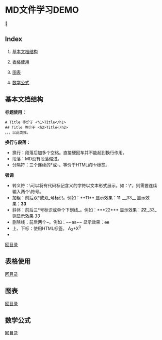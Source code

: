<h1 id=Title> MD文件学习DEMO </h1>  

<h2 id=index> Index </h2>  

1. [基本文档结构](#1)

1. [表格使用](#2)

1. [图表](#3)

1. [数学公式](#4)

<h2 id=1>基本文档结构</h2>  

**标题使用：**

```
# Title 等价于 <h1>Title</h1>
## Title 等价于 <h2>Title</h2>
。。。以此类推。
```
**换行与段落：**

- 换行：段落后加多个空格。直接硬回车并不能起到换行作用。
- 段落：MD没有段落缩进。
- 分隔符：三个连续的\*或\-。等价于HTML的Hr标签。

**强调**

- 转义符：\可以将有代码标记含义的字符以文本形式展示。如：\\*。则需要连续输入两个\符号。
- 加粗：前后双\*或双\_号标识。例如：\*\*11\*\* 显示效果：**11** ,\_\_33\_\_ 显示效果：__33__
- 斜体：前后三\*号标识或单个下划线\_。例如：\*\*\*22\*\*\*  显示效果：***22***,\_33\_ 则显示效果 _33_
- 删除线：前后两个\~。例如：\~\~aa\~\~ 显示效果：~~aa~~
- 上、下标：使用HTML标签。 A<sub>2</sub>+X<sup>3</sup>
- 

[回目录](#index)

<h2 id=2>表格使用</h2>  



[回目录](#index)  

<h2 id=3>图表</h2>  



[回目录](#index)  

<h2 id=4>数学公式</h2>  



[回目录](#index)  
